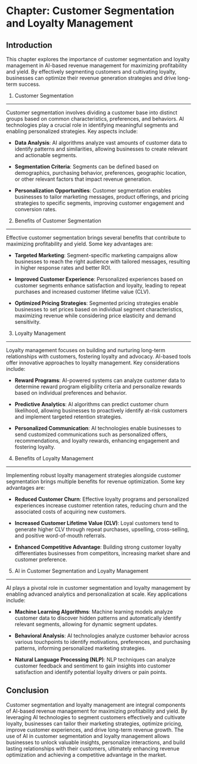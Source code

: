 Chapter: Customer Segmentation and Loyalty Management
=====================================================

Introduction
------------

This chapter explores the importance of customer segmentation and loyalty management in AI-based revenue management for maximizing profitability and yield. By effectively segmenting customers and cultivating loyalty, businesses can optimize their revenue generation strategies and drive long-term success.

1. Customer Segmentation
------------------------

Customer segmentation involves dividing a customer base into distinct groups based on common characteristics, preferences, and behaviors. AI technologies play a crucial role in identifying meaningful segments and enabling personalized strategies. Key aspects include:

* **Data Analysis**: AI algorithms analyze vast amounts of customer data to identify patterns and similarities, allowing businesses to create relevant and actionable segments.

* **Segmentation Criteria**: Segments can be defined based on demographics, purchasing behavior, preferences, geographic location, or other relevant factors that impact revenue generation.

* **Personalization Opportunities**: Customer segmentation enables businesses to tailor marketing messages, product offerings, and pricing strategies to specific segments, improving customer engagement and conversion rates.

2. Benefits of Customer Segmentation
------------------------------------

Effective customer segmentation brings several benefits that contribute to maximizing profitability and yield. Some key advantages are:

* **Targeted Marketing**: Segment-specific marketing campaigns allow businesses to reach the right audience with tailored messages, resulting in higher response rates and better ROI.

* **Improved Customer Experience**: Personalized experiences based on customer segments enhance satisfaction and loyalty, leading to repeat purchases and increased customer lifetime value (CLV).

* **Optimized Pricing Strategies**: Segmented pricing strategies enable businesses to set prices based on individual segment characteristics, maximizing revenue while considering price elasticity and demand sensitivity.

3. Loyalty Management
---------------------

Loyalty management focuses on building and nurturing long-term relationships with customers, fostering loyalty and advocacy. AI-based tools offer innovative approaches to loyalty management. Key considerations include:

* **Reward Programs**: AI-powered systems can analyze customer data to determine reward program eligibility criteria and personalize rewards based on individual preferences and behavior.

* **Predictive Analytics**: AI algorithms can predict customer churn likelihood, allowing businesses to proactively identify at-risk customers and implement targeted retention strategies.

* **Personalized Communication**: AI technologies enable businesses to send customized communications such as personalized offers, recommendations, and loyalty rewards, enhancing engagement and fostering loyalty.

4. Benefits of Loyalty Management
---------------------------------

Implementing robust loyalty management strategies alongside customer segmentation brings multiple benefits for revenue optimization. Some key advantages are:

* **Reduced Customer Churn**: Effective loyalty programs and personalized experiences increase customer retention rates, reducing churn and the associated costs of acquiring new customers.

* **Increased Customer Lifetime Value (CLV)**: Loyal customers tend to generate higher CLV through repeat purchases, upselling, cross-selling, and positive word-of-mouth referrals.

* **Enhanced Competitive Advantage**: Building strong customer loyalty differentiates businesses from competitors, increasing market share and customer preference.

5. AI in Customer Segmentation and Loyalty Management
-----------------------------------------------------

AI plays a pivotal role in customer segmentation and loyalty management by enabling advanced analytics and personalization at scale. Key applications include:

* **Machine Learning Algorithms**: Machine learning models analyze customer data to discover hidden patterns and automatically identify relevant segments, allowing for dynamic segment updates.

* **Behavioral Analysis**: AI technologies analyze customer behavior across various touchpoints to identify motivations, preferences, and purchasing patterns, informing personalized marketing strategies.

* **Natural Language Processing (NLP)**: NLP techniques can analyze customer feedback and sentiment to gain insights into customer satisfaction and identify potential loyalty drivers or pain points.

Conclusion
----------

Customer segmentation and loyalty management are integral components of AI-based revenue management for maximizing profitability and yield. By leveraging AI technologies to segment customers effectively and cultivate loyalty, businesses can tailor their marketing strategies, optimize pricing, improve customer experiences, and drive long-term revenue growth. The use of AI in customer segmentation and loyalty management allows businesses to unlock valuable insights, personalize interactions, and build lasting relationships with their customers, ultimately enhancing revenue optimization and achieving a competitive advantage in the market.
